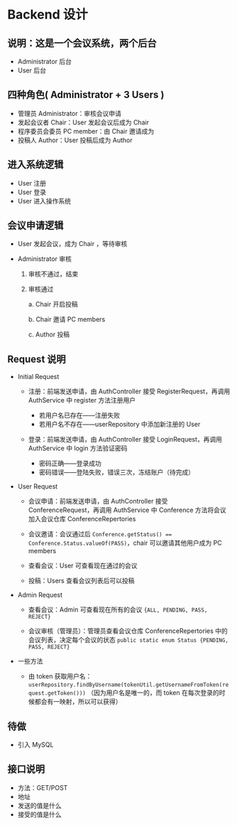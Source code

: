 # Backend 设计

## 说明：这是一个会议系统，两个后台

- Administrator 后台
- User 后台

## 四种角色( Administrator + 3 Users )

- 管理员 Administrator：审核会议申请
- 发起会议者 Chair：User 发起会议后成为 Chair
- 程序委员会委员 PC member：由 Chair 邀请成为
- 投稿人 Author：User 投稿后成为 Author

## 进入系统逻辑

- User 注册
- User 登录
- User 进入操作系统

## 会议申请逻辑

- User 发起会议，成为 Chair ，等待审核
- Administrator 审核

  1. 审核不通过，结束
  2. 审核通过

     a. Chair 开启投稿

     b. Chair 邀请 PC members

     c. Author 投稿

## Request 说明

- Initial Request

  - 注册：前端发送申请，由 AuthController 接受 RegisterRequest，再调用 AuthService 中 register 方法注册用户

    - 若用户名已存在——注册失败
    - 若用户名不存在——userRepository 中添加新注册的 User

  - 登录：前端发送申请，由 AuthController 接受 LoginRequest，再调用 AuthService 中 login 方法验证密码

    - 密码正确——登录成功
    - 密码错误——登陆失败，错误三次，冻结账户（待完成）

- User Request

  - 会议申请：前端发送申请，由 AuthController 接受 ConferenceRequest，再调用 AuthService 中 Conference 方法将会议加入会议仓库 ConferenceRepertories

  - 会议邀请：会议通过后 `Conference.getStatus() == Conference.Status.valueOf(PASS)`，chair 可以邀请其他用户成为 PC members

  - 查看会议：User 可查看现在通过的会议

  - 投稿：Users 查看会议列表后可以投稿

- Admin Request

  - 查看会议：Admin 可查看现在所有的会议 `{ALL, PENDING, PASS, REJECT}`

  - 会议审核（管理员）：管理员查看会议仓库 ConferenceRepertories 中的会议列表，决定每个会议的状态 `public static enum Status {PENDING, PASS, REJECT}`

- 一些方法
  - 由 token 获取用户名： `userRepository.findByUsername(tokenUtil.getUsernameFromToken(request.getToken()))` （因为用户名是唯一的，而 token 在每次登录的时候都会有一映射，所以可以获得）

## 待做

- 引入 MySQL

## 接口说明

- 方法：GET/POST
- 地址
- 发送的值是什么
- 接受的值是什么
